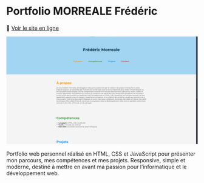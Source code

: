 # Portfolio MORREALE Frédéric

🔗 [Voir le site en ligne](https://phoneassist57-blip.github.io/mon-portfolio-/)

![Aperçu du site](apercu.png)

Portfolio web personnel réalisé en HTML, CSS et JavaScript pour présenter mon parcours, mes compétences et mes projets. Responsive, simple et moderne, destiné à mettre en avant ma passion pour l’informatique et le développement web.
